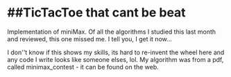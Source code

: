 ##TicTacToe that cant be beat
===============================

Implementation of miniMax. Of all the algorithms I studied this last month
and reviewed, this one missed me. I tell you, I get it now...

I don''t know if this shows my skills, its hard to re-invent the wheel here
and any code I write looks like someone elses, lol. My algorithm was from
a pdf, called minimax_contest - it can be found on the web.

